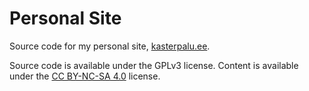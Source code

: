 # Personal Site

Source code for my personal site, [kasterpalu.ee](https://kasterpalu.ee).

Source code is available under the GPLv3 license. Content is available under the [CC BY-NC-SA 4.0](https://creativecommons.org/licenses/by-nc-sa/4.0/) license.
